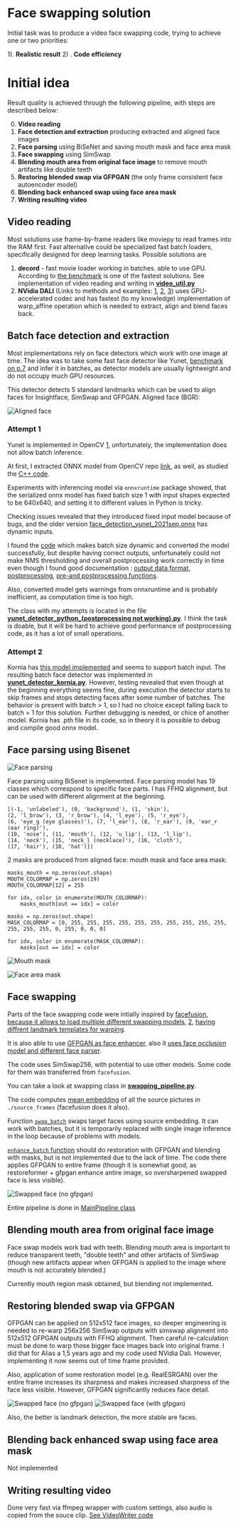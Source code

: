 # Face swapping solution

Initial task was to produce a video face swapping code, trying to achieve one or two priorities:

1).  **Realistic result**
2) . **Code efficiency**


# Initial idea

Result quality is achieved through the following pipeline, with steps are described below:

0. **Video reading**
1. **Face detection and extraction** producing extracted and aligned face images
2.  **Face parsing** using BiSeNet and saving mouth mask and face area mask
3.  **Face swapping** using SimSwap
4.  **Blending mouth area from original face image** to remove mouth artifacts like double teeth
5.  **Restoring blended swap via GFPGAN** (the only frame consistent face autoencoder model)
6.  **Blending back enhanced swap using face area mask**
7.  **Writing resulting video**

## Video reading

Most solutions use frame-by-frame readers like moviepy to read frames into the RAM first. Fast alternative could be specialized fast batch loaders, specifically designed for deep learning tasks. Possible solutions are

1. **decord** - fast movie loader working in batches. able to use GPU. According to [the benchmark](https://github.com/bml1g12/benchmarking_video_reading_python) is one of the fastest solutions. See implementation of video reading and writing in [**video_util.py**](https://github.com/hcl14/swap_project/blob/main/video_util.py)
2. **NVidia DALI** (Links to methods and examples: [1](https://docs.nvidia.com/deeplearning/dali/user-guide/docs/operations/nvidia.dali.fn.readers.video.html), [2](https://docs.nvidia.com/deeplearning/dali/user-guide/docs/operations/nvidia.dali.fn.warp_affine.html), [3](https://github.com/NVIDIA/DALI/blob/main/docs/examples/math/geometric_transforms.ipynb)) uses GPU-accelerated codec and has fastest (to my knowledge) implementation of warp_affine operation which is needed to extract, align and blend faces back.

## Batch face detection and extraction

Most implementations rely on face detectors which work with one image at time. The idea was to take some fast face detector like Yunet, [benchmark on p.7]( https://link.springer.com/content/pdf/10.1007/s11633-023-1423-y.pdf) and infer it in batches, as detector models are usually lightweight and do not occupy much GPU resources.

This detector detects 5 standard landmarks which can be used to align faces for Insightface, SimSwap and GFPGAN. Aligned face (BGR):

![Aligned face](https://github.com/hcl14/swap_project/blob/main/visuals/face.png)



### Attempt 1
Yunet is implemented in OpenCV [1](https://gist.github.com/UnaNancyOwen/3f06d4a0d04f3a75cc62563aafbac332), unfortunately, the implementation does not allow batch inference.

At first, I extracted ONNX model from OpenCV repo [link](https://github.com/opencv/opencv_zoo/tree/main/models/face_detection_yunet), as well, as studied the [C++ code](https://github.com/opencv/opencv/blob/b8e3bc9dd866b028e33b769e3c0992fc2b55a660/modules/objdetect/src/face_detect.cpp#L97-L121).

Experiments with inferencing model via `onnxruntime` package  showed, that the serialized onnx model has fixed batch size 1 with input shapes expected to be 640x640, and setting it to different values in Python is tricky.

Checking issues revealed that they introduced fixed input model because of bugs, and the older version [face_detection_yunet_2021sep.onnx](https://github.com/opencv/opencv_zoo/blob/5d155d8ec740a61a7a1964f5c3ecefe6a2b896a5/models/face_detection_yunet/face_detection_yunet_2021sep.onnx) has dynamic inputs.

I found the [code](https://github.com/onnx/onnx/issues/2182) which makes batch size dynamic and converted the model successfully, but despite having correct outputs, unfortunately could not make NMS thresholding and overall postprocessing work correctly in time even though I found good documentation :
[output data format](https://github.com/geaxgx/depthai_yunet/blob/main/README.md),
[postprocessing](https://github.com/geaxgx/depthai_yunet/blob/main/models/build/generate_postproc_onnx.py),
[pre-and postprocessing functions](https://github.com/Kazuhito00/YuNet-ONNX-TFLite-Sample/blob/main/yunet/yunet_onnx.py#L30).

Also, converted model gets warnings from onnxruntime and is probably inefficient, as computation time is too high.

The class with my attempts is located in the file [**yunet_detector_python_(postprocessing not working).py**](https://github.com/hcl14/swap_project/blob/main/yunet_detector_python_(postprocessing%20not%20working).py). I think the task is doable, but it will be hard to achieve good performance of postprocessing code, as it has a lot of small operations.

### Attempt 2

Kornia has [this model implemented](https://kornia.readthedocs.io/en/latest/applications/face_detection.html) and seems to support batch input. The resulting batch face detector was implemented in [**yunet_detector_kornia.py**](https://github.com/hcl14/swap_project/blob/main/yunet_detector_kornia.py). However, testing revealed that even though at the beginning everything seems fine, during execution the detector starts to skip frames and stops detecting faces after some number of batches. The behavior is present with batch > 1, so I had no choice except falling back to batch = 1 for this solution. Further debugging is needed, or chice of another model. Kornia has .pth file in its code, so in theory it is possible to debug and compile good onnx model.



## Face parsing using Bisenet

![Face parsing](https://raw.githubusercontent.com/zllrunning/face-parsing.PyTorch/master/6.jpg)

Face parsing using BiSenet is implemented. Face parsing model has 19 classes which correspond to specific face parts. I has FFHQ alignment, but can be used with different alignment at the beginning.

```
[(-1, 'unlabeled'), (0, 'background'), (1, 'skin'),
(2, 'l_brow'), (3, 'r_brow'), (4, 'l_eye'), (5, 'r_eye'),
(6, 'eye_g (eye glasses)'), (7, 'l_ear'), (8, 'r_ear'), (9, 'ear_r (ear ring)'),
(10, 'nose'), (11, 'mouth'), (12, 'u_lip'), (13, 'l_lip'),
(14, 'neck'), (15, 'neck_l (necklace)'), (16, 'cloth'),
(17, 'hair'), (18, 'hat')])
```

2 masks are produced from aligned face: mouth mask and face area mask:

```
masks_mouth = np.zeros(out.shape)
MOUTH_COLORMAP = np.zeros(19)
MOUTH_COLORMAP[12] = 255

for idx, color in enumerate(MOUTH_COLORMAP):
    masks_mouth[out == idx] = color

masks = np.zeros(out.shape)
MASK_COLORMAP = [0, 255, 255, 255, 255, 255, 255, 255, 255, 255, 255, 255, 255, 255, 0, 255, 0, 0, 0]

for idx, color in enumerate(MASK_COLORMAP):
    masks[out == idx] = color
```
![Mouth mask](https://github.com/hcl14/swap_project/blob/main/visuals/mask0.png)

![Face area mask](https://github.com/hcl14/swap_project/blob/main/visuals/mask1.png)



## Face swapping

Parts of the face swapping code were intially inspired by [facefusion](https://github.com/facefusion/facefusion), [because it allows to load multiple different swapping models](https://github.com/facefusion/facefusion/blob/3e93f99eeb3f438dc416b1d82d91db742e791442/facefusion/processors/frame/modules/face_swapper.py#L30), [2](https://github.com/facefusion/facefusion/blob/3e93f99eeb3f438dc416b1d82d91db742e791442/facefusion/face_analyser.py#L27), [having diffrent landmark templates for warping](https://github.com/facefusion/facefusion/blob/3e93f99eeb3f438dc416b1d82d91db742e791442/facefusion/face_helper.py#L11).

It is also able to use [GFPGAN as face enhancer](https://github.com/facefusion/facefusion/blob/3e93f99eeb3f438dc416b1d82d91db742e791442/facefusion/processors/frame/modules/face_enhancer.py#L51), also it [uses face occlusion model and different face parser](https://github.com/facefusion/facefusion/blob/3e93f99eeb3f438dc416b1d82d91db742e791442/facefusion/face_masker.py#L21).


The code uses SimSwap256, with potential to use other models. Some code for them was transferred from `facefusion`.

You can take a look at swapping class in [**swapping_pipeline.py**](https://github.com/hcl14/swap_project/blob/3a0f6dee4c14c28b45481a7004450729fccc27ac/swapping_pipeline.py#L70).

The code computes [mean embedding](https://github.com/hcl14/swap_project/blob/3a0f6dee4c14c28b45481a7004450729fccc27ac/swapping_pipeline.py#L102) of all the source pictures in `./source_frames` (facefusion does it also).


Function [`swap_batch`](https://github.com/hcl14/swap_project/blob/3a0f6dee4c14c28b45481a7004450729fccc27ac/swapping_pipeline.py#L135C9-L135C19) swaps target faces using source embedding. It can work with batches, but it is temporarily replaced with single image inference in the loop because of problems with models.

[`enhance_batch` function](https://github.com/hcl14/swap_project/blob/3a0f6dee4c14c28b45481a7004450729fccc27ac/swapping_pipeline.py#L183) should do restoration with GFPGAN and blending with masks, but is not implemented due to the lack of time. The code there applies GFPGAN to entire frame (though it is somewhat good, as restoreformer + gfpgan enhance antire image, so oversharpened swapped face is less visible).

![Swapped face (no gfpgan)](https://github.com/hcl14/swap_project/blob/main/visuals/swapped.png)

Entire pipeline is done in [MainPipeline class](https://github.com/hcl14/swap_project/blob/3a0f6dee4c14c28b45481a7004450729fccc27ac/swapping_pipeline.py#L318)


## Blending mouth area from original face image

Face swap models work bad with teeth. Blending mouth area is important to reduce transparent teeth, "double teeth" and other artifacts of SimSwap (though new artifacts appear when GFPGAN is applied to the image where mouth is not accurately blended.)

Currently mouth region mask obtained, but blending not implemented.


## Restoring blended swap via GFPGAN

GFPGAN can be applied on 512x512 face images, so deeper engineering is needed to re-warp 256x256 SimSwap outputs with simswap alignment into 512x512 GFPGAN outputs with FFHQ alignment. Then careful re-calculation must be done to warp those bigger face images back into original frame. I did that for Alias a 1,5 years ago and my code used NVidia Dali. However, implementing it now seems out of time frame provided.

Also, application of some restoration model (e.g. RealESRGAN) over the entire frame increases its sharpness and makes increased sharpness of the face less visible. However, GFPGAN significantly reduces face detail.

![Swapped face (no gfpgan)](https://github.com/hcl14/swap_project/blob/main/visuals/tmp_no_gfpgan.png)
![Swapped face (with gfpgan)](https://github.com/hcl14/swap_project/blob/main/visuals/tmp_gfpgan.png)

Also, the better is landmark detection, the more stable are faces.



## Blending back enhanced swap using face area mask

Not implemented


## Writing resulting video

Done very fast via ffmpeg wrapper with custom settings, also audio is copied from the souce clip. [See VideoWriter code](https://github.com/hcl14/swap_project/blob/ed5d6552776d46c01acf35eb3374e5b2a1ddbe38/video_util.py#L93)
